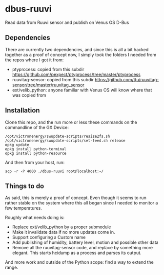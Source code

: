 # dbus-ruuvi
Read data from Ruuvi sensor and publish on Venus OS D-Bus

## Dependencies
There are currently two dependencies, and since this is all a bit hacked together as a proof of concept now, I simply took the folders I needed from the repos where I got it from:

- ptyprocess:  copied from this subdir https://github.com/pexpect/ptyprocess/tree/master/ptyprocess
- ruuvitag-sensor: copied from this subdir https://github.com/ttu/ruuvitag-sensor/tree/master/ruuvitag_sensor
- ext/velib_python: anyone familiar with Venus OS will know where that was copied from

## Installation
Clone this repo, and the run more or less these commands on the commandline of the GX Device:
``` 
/opt/victronenergy/swupdate-scripts/resize2fs.sh
/opt/victronenergy/swupdate-scripts/set-feed.sh release
opkg update
opkg install python-terminal
opkg install python-resource
```

And then from your host, run:
```
scp -r -P 4000 ./dbus-ruuvi root@localhost:~/
```

## Things to do
As said, this is merely a proof of concept. Even though it seems to run rather stable on the system where this all began since I needed to monitor a few temperatures.

Roughly what needs doing is:

- Replace ext/velib_python by a proper submodule
- Make it invalidate data if no more updates come in.
- Support configuring a Custom name
- Add publishing of humidity, battery level, motion and possible other data
- Remove all the ruuvitag-sensor code, and replace by something more elegant. This starts hcidump as a process and parses its output.


And more work and outside of the Python scope: find a way to extend the range.
